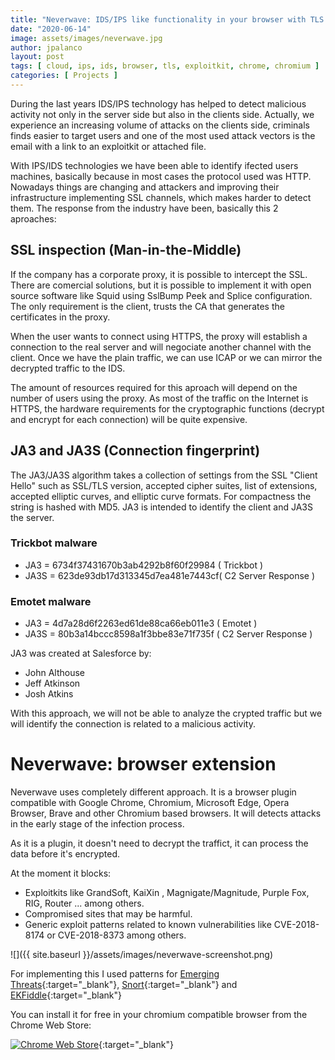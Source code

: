 ```yaml
---
title: "Neverwave: IDS/IPS like functionality in your browser with TLS inspection"
date: "2020-06-14"
image: assets/images/neverwave.jpg
author: jpalanco
layout: post
tags: [ cloud, ips, ids, browser, tls, exploitkit, chrome, chromium ]
categories: [ Projects ]
---
```


During the last years IDS/IPS technology has helped to detect malicious activity not only in the server side but also in the clients side. Actually, we experience an increasing volume of attacks on the clients side,
criminals finds easier to target users and one of the most used attack vectors is the email with a link to an exploitkit or attached file.

With IPS/IDS technologies we have been able to identify ifected users machines, basically because in most cases the protocol used was HTTP. Nowadays things are changing and attackers and improving their infrastructure
implementing SSL channels, which makes harder to detect them. The response from the industry have been, basically this 2 aproaches:

## SSL inspection (Man-in-the-Middle)

If the company has a corporate proxy, it is possible to intercept the SSL. There are comercial solutions, but it is possible to implement it with open source software like Squid using SslBump Peek and Splice configuration.
The only requirement is the client, trusts the CA that generates the certificates in the proxy. 

When the user wants to connect using HTTPS, the proxy will establish a connection to the real server and will negociate another channel with the client. Once we have the plain traffic, we can use ICAP or we can mirror the decrypted traffic to the IDS.

The amount of resources required for this aproach will depend on the number of users using the proxy. As most of the traffic on the Internet is HTTPS, the hardware requirements for the cryptographic functions (decrypt and encrypt for each connection)
will be quite expensive.

## JA3 and JA3S (Connection fingerprint)

The JA3/JA3S algorithm takes a collection of settings from the SSL "Client Hello" such as SSL/TLS version, accepted cipher suites, list of extensions, accepted elliptic curves, and elliptic curve formats. For compactness the string is hashed with MD5.
JA3 is intended to identify the client and JA3S the server.

### Trickbot malware
- JA3 = 6734f37431670b3ab4292b8f60f29984 ( Trickbot )
- JA3S = 623de93db17d313345d7ea481e7443cf( C2 Server Response )

### Emotet malware
- JA3 = 4d7a28d6f2263ed61de88ca66eb011e3 ( Emotet )
- JA3S = 80b3a14bccc8598a1f3bbe83e71f735f ( C2 Server Response )

JA3 was created at Salesforce by:
- John Althouse
- Jeff Atkinson
- Josh Atkins

With this approach, we will not be able to analyze the crypted traffic but we will identify the connection is related to a malicious activity.

# Neverwave: browser extension

Neverwave uses completely different approach. It is a browser plugin compatible with Google Chrome, Chromium, Microsoft Edge, Opera Browser, Brave and other Chromium based browsers. It will detects attacks in the early stage of the infection process. 

As it is a plugin, it doesn't need to decrypt the traffict, it can process the data before it's encrypted.

At the moment it blocks:
- Exploitkits like GrandSoft, KaiXin , Magnigate/Magnitude, Purple Fox, RIG, Router ... among others. 
- Compromised sites that may be harmful.
- Generic exploit patterns related to known vulnerabilities like CVE-2018-8174 or CVE-2018-8373 among others.

![]({{ site.baseurl }}/assets/images/neverwave-screenshot.png)

For implementing this I used patterns for [Emerging Threats](https://doc.emergingthreats.net/bin/view/Main/WebSearch?search=exploit-kit&scope=all){:target="_blank"}, [Snort](https://github.com/codecat007/snort-rules/blob/master/snortrules-snapshot-29150/rules/exploit-kit.rules){:target="_blank"} and [EKFiddle](https://github.com/malwareinfosec/EKFiddle/blob/master/Regexes/MasterRegexes.txt){:target="_blank"}

You can install it for free in your chromium compatible browser from the Chrome Web Store:

[![Chrome Web Store](https://www.jpalanco.com/assets/images/banner-neverwave.png)](https://chrome.google.com/webstore/detail/neverwave/nfpkjkaegicamocfobbdphfhoinibcll?hl=en){:target="_blank"}
